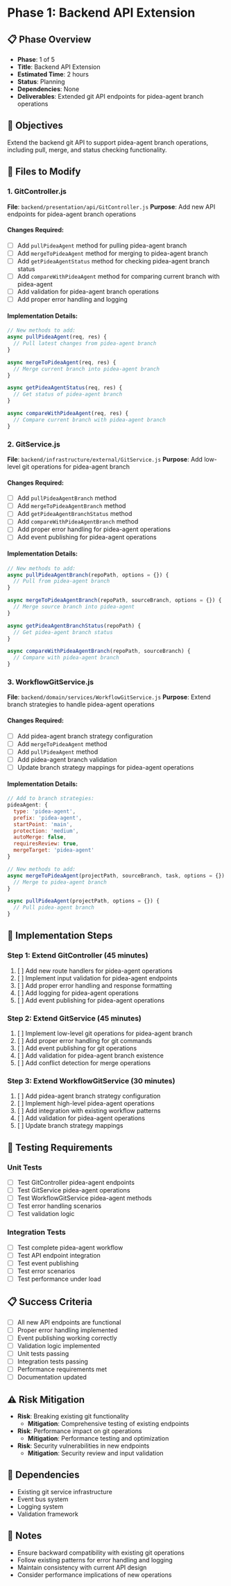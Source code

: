 # Phase 1: Backend API Extension

## 📋 Phase Overview
- **Phase**: 1 of 5
- **Title**: Backend API Extension
- **Estimated Time**: 2 hours
- **Status**: Planning
- **Dependencies**: None
- **Deliverables**: Extended git API endpoints for pidea-agent branch operations

## 🎯 Objectives
Extend the backend git API to support pidea-agent branch operations, including pull, merge, and status checking functionality.

## 📁 Files to Modify

### 1. GitController.js
**File**: `backend/presentation/api/GitController.js`
**Purpose**: Add new API endpoints for pidea-agent branch operations

#### Changes Required:
- [ ] Add `pullPideaAgent` method for pulling pidea-agent branch
- [ ] Add `mergeToPideaAgent` method for merging to pidea-agent branch
- [ ] Add `getPideaAgentStatus` method for checking pidea-agent branch status
- [ ] Add `compareWithPideaAgent` method for comparing current branch with pidea-agent
- [ ] Add validation for pidea-agent branch operations
- [ ] Add proper error handling and logging

#### Implementation Details:
```javascript
// New methods to add:
async pullPideaAgent(req, res) {
  // Pull latest changes from pidea-agent branch
}

async mergeToPideaAgent(req, res) {
  // Merge current branch into pidea-agent branch
}

async getPideaAgentStatus(req, res) {
  // Get status of pidea-agent branch
}

async compareWithPideaAgent(req, res) {
  // Compare current branch with pidea-agent branch
}
```

### 2. GitService.js
**File**: `backend/infrastructure/external/GitService.js`
**Purpose**: Add low-level git operations for pidea-agent branch

#### Changes Required:
- [ ] Add `pullPideaAgentBranch` method
- [ ] Add `mergeToPideaAgentBranch` method
- [ ] Add `getPideaAgentBranchStatus` method
- [ ] Add `compareWithPideaAgentBranch` method
- [ ] Add proper error handling for pidea-agent operations
- [ ] Add event publishing for pidea-agent operations

#### Implementation Details:
```javascript
// New methods to add:
async pullPideaAgentBranch(repoPath, options = {}) {
  // Pull from pidea-agent branch
}

async mergeToPideaAgentBranch(repoPath, sourceBranch, options = {}) {
  // Merge source branch into pidea-agent
}

async getPideaAgentBranchStatus(repoPath) {
  // Get pidea-agent branch status
}

async compareWithPideaAgentBranch(repoPath, sourceBranch) {
  // Compare with pidea-agent branch
}
```

### 3. WorkflowGitService.js
**File**: `backend/domain/services/WorkflowGitService.js`
**Purpose**: Extend branch strategies to handle pidea-agent operations

#### Changes Required:
- [ ] Add pidea-agent branch strategy configuration
- [ ] Add `mergeToPideaAgent` method
- [ ] Add `pullPideaAgent` method
- [ ] Add pidea-agent branch validation
- [ ] Update branch strategy mappings for pidea-agent operations

#### Implementation Details:
```javascript
// Add to branch strategies:
pideaAgent: {
  type: 'pidea-agent',
  prefix: 'pidea-agent',
  startPoint: 'main',
  protection: 'medium',
  autoMerge: false,
  requiresReview: true,
  mergeTarget: 'pidea-agent'
}

// New methods to add:
async mergeToPideaAgent(projectPath, sourceBranch, task, options = {}) {
  // Merge to pidea-agent branch
}

async pullPideaAgent(projectPath, options = {}) {
  // Pull pidea-agent branch
}
```

## 🔧 Implementation Steps

### Step 1: Extend GitController (45 minutes)
1. [ ] Add new route handlers for pidea-agent operations
2. [ ] Implement input validation for pidea-agent endpoints
3. [ ] Add proper error handling and response formatting
4. [ ] Add logging for pidea-agent operations
5. [ ] Add event publishing for pidea-agent operations

### Step 2: Extend GitService (45 minutes)
1. [ ] Implement low-level git operations for pidea-agent branch
2. [ ] Add proper error handling for git commands
3. [ ] Add event publishing for git operations
4. [ ] Add validation for pidea-agent branch existence
5. [ ] Add conflict detection for merge operations

### Step 3: Extend WorkflowGitService (30 minutes)
1. [ ] Add pidea-agent branch strategy configuration
2. [ ] Implement high-level pidea-agent operations
3. [ ] Add integration with existing workflow patterns
4. [ ] Add validation for pidea-agent operations
5. [ ] Update branch strategy mappings

## 🧪 Testing Requirements

### Unit Tests
- [ ] Test GitController pidea-agent endpoints
- [ ] Test GitService pidea-agent operations
- [ ] Test WorkflowGitService pidea-agent methods
- [ ] Test error handling scenarios
- [ ] Test validation logic

### Integration Tests
- [ ] Test complete pidea-agent workflow
- [ ] Test API endpoint integration
- [ ] Test event publishing
- [ ] Test error scenarios
- [ ] Test performance under load

## 📋 Success Criteria
- [ ] All new API endpoints are functional
- [ ] Proper error handling implemented
- [ ] Event publishing working correctly
- [ ] Validation logic implemented
- [ ] Unit tests passing
- [ ] Integration tests passing
- [ ] Performance requirements met
- [ ] Documentation updated

## ⚠️ Risk Mitigation
- **Risk**: Breaking existing git functionality
  - **Mitigation**: Comprehensive testing of existing endpoints
- **Risk**: Performance impact on git operations
  - **Mitigation**: Performance testing and optimization
- **Risk**: Security vulnerabilities in new endpoints
  - **Mitigation**: Security review and input validation

## 🔗 Dependencies
- Existing git service infrastructure
- Event bus system
- Logging system
- Validation framework

## 📝 Notes
- Ensure backward compatibility with existing git operations
- Follow existing patterns for error handling and logging
- Maintain consistency with current API design
- Consider performance implications of new operations 